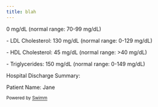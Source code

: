 ```yaml
---
title: blah
---
```

0 mg/dL (normal range: 70-99 mg/dL)

\- LDL Cholesterol: 130 mg/dL (normal range: 0-129 mg/dL)

\- HDL Cholesterol: 45 mg/dL (normal range: >40 mg/dL)

\- Triglycerides: 150 mg/dL (normal range: 0-149 mg/dL)

Hospital Discharge Summary:

Patient Name: Jane&nbsp;

<SwmMeta version="3.0.0" repo-id="Z2l0aHViJTNBJTNBbWV0YXNwbG9pdC1mcmFtZXdvcmslM0ElM0FwYW5ib3QxMg==" repo-name="metasploit-framework"><sup>Powered by [Swimm](https://app.swimm.io/)</sup></SwmMeta>
